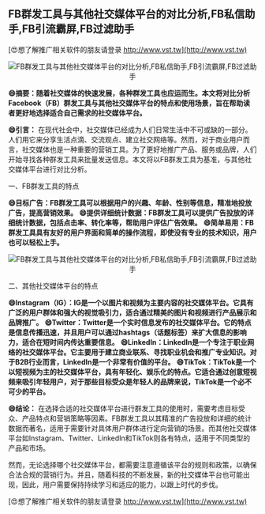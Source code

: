 ## **FB群发工具与其他社交媒体平台的对比分析,FB私信助手,FB引流霸屏,FB过滤助手**

[😍想了解推广相关软件的朋友请登录 http://www.vst.tw](http://www.vst.tw)

 <center><img src="https://vst.tw/MP4/tuiguang/png/0.png" alt="FB群发工具与其他社交媒体平台的对比分析,FB私信助手,FB引流霸屏,FB过滤助手"></center>

**😄摘要：随着社交媒体的快速发展，各种群发工具也应运而生。本文将对比分析Facebook（FB）群发工具与其他社交媒体平台的特点和使用场景，旨在帮助读者更好地选择适合自己需求的社交媒体平台。**

**😄引言：**
在现代社会中，社交媒体已经成为人们日常生活中不可或缺的一部分。人们用它来分享生活点滴、交流观点、建立社交网络等。然而，对于商业用户而言，社交媒体也是一种重要的营销工具。为了更好地推广产品、服务或品牌，人们开始寻找各种群发工具来批量发送信息。本文将以FB群发工具为基准，与其他社交媒体平台进行对比分析。

一、FB群发工具的特点

**😄目标广告：FB群发工具可以根据用户的兴趣、年龄、性别等信息，精准地投放广告，提高营销效果。**
**😄提供详细统计数据：FB群发工具可以提供广告投放的详细统计数据，包括点击率、转化率等，帮助用户评估广告效果。**
**😄简单易用：FB群发工具具有友好的用户界面和简单的操作流程，即使没有专业的技术知识，用户也可以轻松上手。**

 <center><img src="https://vst.tw/MP4/tuiguang/png/5.png" alt="FB群发工具与其他社交媒体平台的对比分析,FB私信助手,FB引流霸屏,FB过滤助手"></center>

二、其他社交媒体平台的特点

**😄Instagram（IG）：IG是一个以图片和视频为主要内容的社交媒体平台。它具有广泛的用户群体和强大的视觉吸引力，适合通过精美的图片和视频进行产品展示和品牌推广。**
**😄Twitter：Twitter是一个实时信息发布的社交媒体平台。它的特点是信息传播迅速，并且用户可以通过hashtags（话题标签）来扩大信息的影响力，适合在短时间内传达重要信息。**
**😄LinkedIn：LinkedIn是一个专注于职业网络的社交媒体平台。它主要用于建立商业联系、寻找职业机会和推广专业知识。对于B2B行业而言，LinkedIn是一个非常有价值的平台。**
**😄TikTok：TikTok是一个以短视频为主的社交媒体平台，具有年轻化、娱乐化的特点。它适合通过创意短视频来吸引年轻用户，对于那些目标受众是年轻人的品牌来说，TikTok是一个必不可少的平台。**

**😄结论：**
在选择合适的社交媒体平台进行群发工具的使用时，需要考虑目标受众、产品特点和营销策略等因素。FB群发工具以其精准的广告投放和详细的统计数据而著名，适用于需要针对具体用户群体进行定向营销的场景。而其他社交媒体平台如Instagram、Twitter、LinkedIn和TikTok则各有特点，适用于不同类型的产品和市场。

然而，无论选择哪个社交媒体平台，都需要注意遵循该平台的规则和政策，以确保合法合规的营销行为。并且，随着科技的不断发展，新的社交媒体平台也可能出现，因此，用户需要保持持续学习和适应的能力，以跟上时代的步伐。

[😍想了解推广相关软件的朋友请登录 http://www.vst.tw](http://www.vst.tw)




